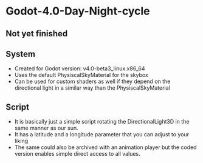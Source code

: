 # Godot-4.0-Day-Night-cycle

## Not yet finished


## System

- Created for Godot version: v4.0-beta3_linux.x86_64
- Uses the default PhysiscalSkyMaterial for the skybox
- Can be used for custom shaders as well if they depend on the directional light in a similar way than the PhysiscalSkyMaterial

## Script

- It is basically just a simple script rotating the DirectionalLight3D in the same manner as our sun.
- It has a latitude and a longitude parameter that you can adjust to your liking
- The same could also be archived with an animation player but the coded version enables simple direct access to all values.

